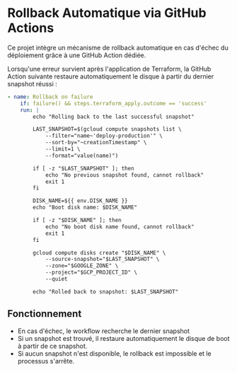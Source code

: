 # Rollback Automatique via GitHub Actions

Ce projet intègre un mécanisme de rollback automatique en cas d'échec du déploiement grâce à une GitHub Action dédiée.

Lorsqu'une erreur survient après l'application de Terraform, la GitHub Action suivante restaure automatiquement le disque à partir du dernier snapshot réussi :

```yaml
- name: Rollback on failure
    if: failure() && steps.terraform_apply.outcome == 'success'
    run: |
        echo "Rolling back to the last successful snapshot"

        LAST_SNAPSHOT=$(gcloud compute snapshots list \
            --filter="name~'deploy-production'" \
            --sort-by="~creationTimestamp" \
            --limit=1 \
            --format="value(name)")

        if [ -z "$LAST_SNAPSHOT" ]; then
            echo "No previous snapshot found, cannot rollback"
            exit 1
        fi

        DISK_NAME=${{ env.DISK_NAME }}
        echo "Boot disk name: $DISK_NAME"

        if [ -z "$DISK_NAME" ]; then
            echo "No boot disk name found, cannot rollback"
            exit 1
        fi

        gcloud compute disks create "$DISK_NAME" \
            --source-snapshot="$LAST_SNAPSHOT" \
            --zone="$GOOGLE_ZONE" \
            --project="$GCP_PROJECT_ID" \
            --quiet

        echo "Rolled back to snapshot: $LAST_SNAPSHOT"
```

## Fonctionnement

- En cas d'échec, le workflow recherche le dernier snapshot
- Si un snapshot est trouvé, il restaure automatiquement le disque de boot à partir de ce snapshot.
- Si aucun snapshot n'est disponible, le rollback est impossible et le processus s'arrête.
